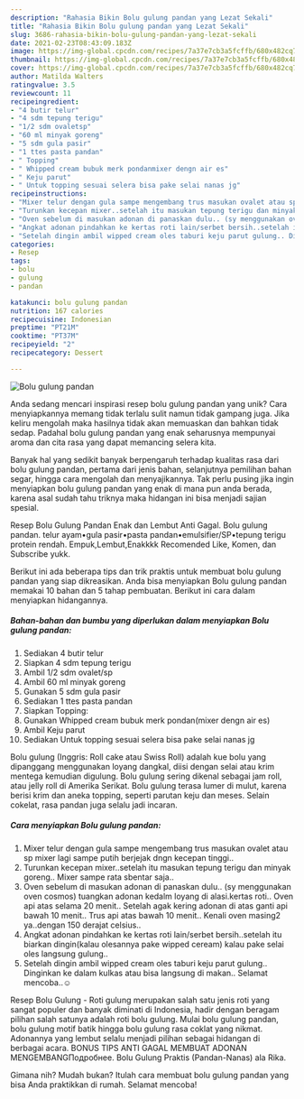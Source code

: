 ```yaml
---
description: "Rahasia Bikin Bolu gulung pandan yang Lezat Sekali"
title: "Rahasia Bikin Bolu gulung pandan yang Lezat Sekali"
slug: 3686-rahasia-bikin-bolu-gulung-pandan-yang-lezat-sekali
date: 2021-02-23T08:43:09.183Z
image: https://img-global.cpcdn.com/recipes/7a37e7cb3a5fcffb/680x482cq70/bolu-gulung-pandan-foto-resep-utama.jpg
thumbnail: https://img-global.cpcdn.com/recipes/7a37e7cb3a5fcffb/680x482cq70/bolu-gulung-pandan-foto-resep-utama.jpg
cover: https://img-global.cpcdn.com/recipes/7a37e7cb3a5fcffb/680x482cq70/bolu-gulung-pandan-foto-resep-utama.jpg
author: Matilda Walters
ratingvalue: 3.5
reviewcount: 11
recipeingredient:
- "4 butir telur"
- "4 sdm tepung terigu"
- "1/2 sdm ovaletsp"
- "60 ml minyak goreng"
- "5 sdm gula pasir"
- "1 ttes pasta pandan"
- " Topping"
- " Whipped cream bubuk merk pondanmixer dengn air es"
- " Keju parut"
- " Untuk topping sesuai selera bisa pake selai nanas jg"
recipeinstructions:
- "Mixer telur dengan gula sampe mengembang trus masukan ovalet atau sp mixer lagi sampe putih berjejak dngn kecepan tinggi.."
- "Turunkan kecepan mixer..setelah itu masukan tepung terigu dan minyak goreng.. Mixer sampe rata sbentar saja.."
- "Oven sebelum di masukan adonan di panaskan dulu.. (sy menggunakan oven cosmos) tuangkan adonan kedalm loyang di alasi.kertas roti.. Oven api atas selama 20 menit.. Setelah agak kering adonan di atas ganti api bawah 10 menit.. Trus api atas bawah 10 menit.. Kenali oven masing2 ya..dengan 150 derajat celsius.."
- "Angkat adonan pindahkan ke kertas roti lain/serbet bersih..setelah itu biarkan dingin(kalau olesannya pake wipped ceream) kalau pake selai oles langsung gulung.."
- "Setelah dingin ambil wipped cream oles taburi keju parut gulung.. Dinginkan ke dalam kulkas atau bisa langsung di makan.. Selamat mencoba..☺"
categories:
- Resep
tags:
- bolu
- gulung
- pandan

katakunci: bolu gulung pandan 
nutrition: 167 calories
recipecuisine: Indonesian
preptime: "PT21M"
cooktime: "PT37M"
recipeyield: "2"
recipecategory: Dessert

---
```



![Bolu gulung pandan](https://img-global.cpcdn.com/recipes/7a37e7cb3a5fcffb/680x482cq70/bolu-gulung-pandan-foto-resep-utama.jpg)

Anda sedang mencari inspirasi resep bolu gulung pandan yang unik? Cara menyiapkannya memang tidak terlalu sulit namun tidak gampang juga. Jika keliru mengolah maka hasilnya tidak akan memuaskan dan bahkan tidak sedap. Padahal bolu gulung pandan yang enak seharusnya mempunyai aroma dan cita rasa yang dapat memancing selera kita.

Banyak hal yang sedikit banyak berpengaruh terhadap kualitas rasa dari bolu gulung pandan, pertama dari jenis bahan, selanjutnya pemilihan bahan segar, hingga cara mengolah dan menyajikannya. Tak perlu pusing jika ingin menyiapkan bolu gulung pandan yang enak di mana pun anda berada, karena asal sudah tahu triknya maka hidangan ini bisa menjadi sajian spesial.

Resep Bolu Gulung Pandan Enak dan Lembut Anti Gagal. Bolu gulung pandan. telur ayam•gula pasir•pasta pandan•emulsifier/SP•tepung terigu protein rendah. Empuk,Lembut,Enakkkk Recomended Like, Komen, dan Subscribe yukk.


Berikut ini ada beberapa tips dan trik praktis untuk membuat bolu gulung pandan yang siap dikreasikan. Anda bisa menyiapkan Bolu gulung pandan memakai 10 bahan dan 5 tahap pembuatan. Berikut ini cara dalam menyiapkan hidangannya.

<!--inarticleads1-->

##### Bahan-bahan dan bumbu yang diperlukan dalam menyiapkan Bolu gulung pandan:

1. Sediakan 4 butir telur
1. Siapkan 4 sdm tepung terigu
1. Ambil 1/2 sdm ovalet/sp
1. Ambil 60 ml minyak goreng
1. Gunakan 5 sdm gula pasir
1. Sediakan 1 ttes pasta pandan
1. Siapkan  Topping:
1. Gunakan  Whipped cream bubuk merk pondan(mixer dengn air es)
1. Ambil  Keju parut
1. Sediakan  Untuk topping sesuai selera bisa pake selai nanas jg


Bolu gulung (Inggris: Roll cake atau Swiss Roll) adalah kue bolu yang dipanggang menggunakan loyang dangkal, diisi dengan selai atau krim mentega kemudian digulung. Bolu gulung sering dikenal sebagai jam roll, atau jelly roll di Amerika Serikat. Bolu gulung terasa lumer di mulut, karena berisi krim dan aneka topping, seperti parutan keju dan meses. Selain cokelat, rasa pandan juga selalu jadi incaran. 

<!--inarticleads2-->

##### Cara menyiapkan Bolu gulung pandan:

1. Mixer telur dengan gula sampe mengembang trus masukan ovalet atau sp mixer lagi sampe putih berjejak dngn kecepan tinggi..
1. Turunkan kecepan mixer..setelah itu masukan tepung terigu dan minyak goreng.. Mixer sampe rata sbentar saja..
1. Oven sebelum di masukan adonan di panaskan dulu.. (sy menggunakan oven cosmos) tuangkan adonan kedalm loyang di alasi.kertas roti.. Oven api atas selama 20 menit.. Setelah agak kering adonan di atas ganti api bawah 10 menit.. Trus api atas bawah 10 menit.. Kenali oven masing2 ya..dengan 150 derajat celsius..
1. Angkat adonan pindahkan ke kertas roti lain/serbet bersih..setelah itu biarkan dingin(kalau olesannya pake wipped ceream) kalau pake selai oles langsung gulung..
1. Setelah dingin ambil wipped cream oles taburi keju parut gulung.. Dinginkan ke dalam kulkas atau bisa langsung di makan.. Selamat mencoba..☺


Resep Bolu Gulung - Roti gulung merupakan salah satu jenis roti yang sangat populer dan banyak diminati di Indonesia, hadir dengan beragam pilihan salah satunya adalah roti bolu gulung. Mulai bolu gulung pandan, bolu gulung motif batik hingga bolu gulung rasa coklat yang nikmat. Adonannya yang lembut selalu menjadi pilihan sebagai hidangan di berbagai acara. BONUS TIPS ANTI GAGAL MEMBUAT ADONAN MENGEMBANGПодробнее. Bolu Gulung Praktis (Pandan-Nanas) ala Rika. 

Gimana nih? Mudah bukan? Itulah cara membuat bolu gulung pandan yang bisa Anda praktikkan di rumah. Selamat mencoba!
